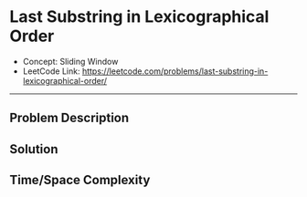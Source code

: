 # Last Substring in Lexicographical Order

- Concept: Sliding Window
- LeetCode Link: https://leetcode.com/problems/last-substring-in-lexicographical-order/

---

## Problem Description

## Solution

## Time/Space Complexity

